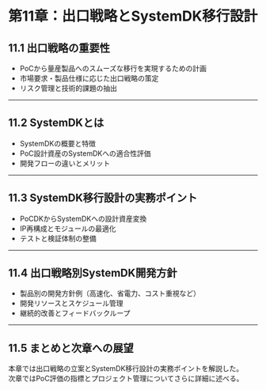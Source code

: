 # 第11章：出口戦略とSystemDK移行設計

## 11.1 出口戦略の重要性

- PoCから量産製品へのスムーズな移行を実現するための計画  
- 市場要求・製品仕様に応じた出口戦略の策定  
- リスク管理と技術的課題の抽出

---

## 11.2 SystemDKとは

- SystemDKの概要と特徴  
- PoC設計資産のSystemDKへの適合性評価  
- 開発フローの違いとメリット

---

## 11.3 SystemDK移行設計の実務ポイント

- PoCDKからSystemDKへの設計資産変換  
- IP再構成とモジュールの最適化  
- テストと検証体制の整備

---

## 11.4 出口戦略別SystemDK開発方針

- 製品別の開発方針例（高速化、省電力、コスト重視など）  
- 開発リソースとスケジュール管理  
- 継続的改善とフィードバックループ

---

## 11.5 まとめと次章への展望

本章では出口戦略の立案とSystemDK移行設計の実務ポイントを解説した。  
次章ではPoC評価の指標とプロジェクト管理についてさらに詳細に述べる。
